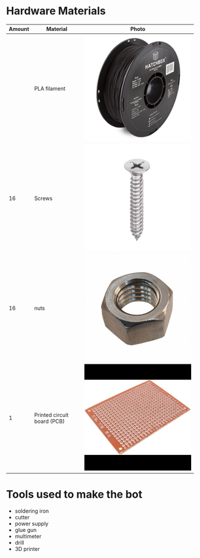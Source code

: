 # Hardware Materials

| Amount | Material | Photo|
| --- | --- | --- |
|  | PLA filament | ![Icon](https://github.com/tecnoplasma/2EZ/blob/18c600d587022edf658d517c4f1a2ea21c6acb04/71ZgqHSYaFL.jpg) |
| 16 | Screws | ![Icon](https://github.com/tecnoplasma/2EZ/blob/7d119bec9766e93342a6e46035f1d1a9d12291df/CSK-Phillips-Screw-304-Grade.webp) | 
| 16 | nuts | ![Icon](https://github.com/tecnoplasma/2EZ/blob/50857668be9b1849e83abc2ba77239a2aa05a3f5/HNSS-025-20.jpg) |
| 1 | Printed circuit board (PCB) | ![icon](https://github.com/tecnoplasma/2EZ/blob/b687e9012cc477bf32ca3f1248355bb972ea9c8b/51I5pZPLTPL._AC_UF1000%2C1000_QL80_.jpg) |

# Tools used to make the bot

 - soldering iron
 - cutter
 - power supply
 - glue gun
 - multimeter
 - drill
 - 3D printer
